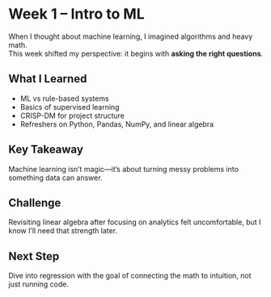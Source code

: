 # Week 1 – Intro to ML

When I thought about machine learning, I imagined algorithms and heavy math.  
This week shifted my perspective: it begins with **asking the right questions**.  

## What I Learned
- ML vs rule-based systems  
- Basics of supervised learning  
- CRISP-DM for project structure  
- Refreshers on Python, Pandas, NumPy, and linear algebra  

## Key Takeaway
Machine learning isn’t magic—it’s about turning messy problems into something data can answer.  

## Challenge
Revisiting linear algebra after focusing on analytics felt uncomfortable, but I know I’ll need that strength later.  

## Next Step
Dive into regression with the goal of connecting the math to intuition, not just running code.  



